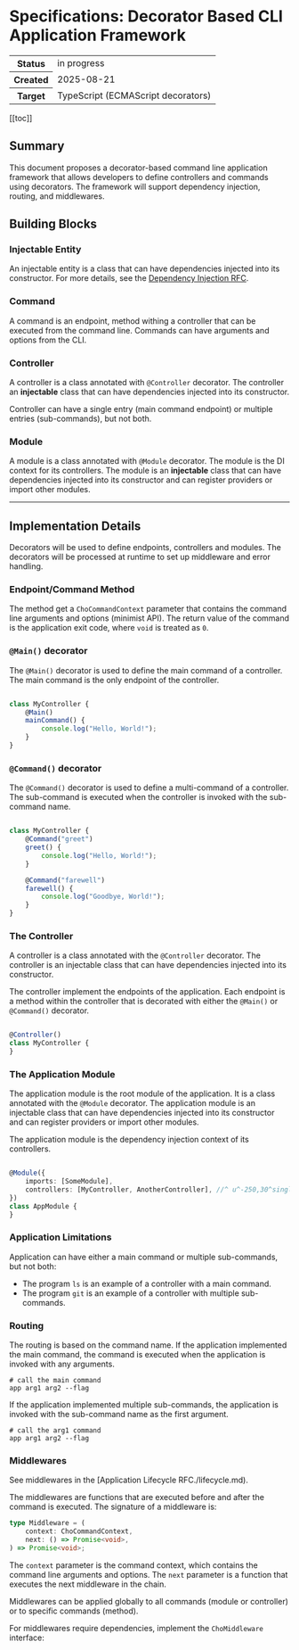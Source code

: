 # Specifications: Decorator Based CLI Application Framework

<table class="properties">
    <tbody>
        <tr>
            <th>Status</th>
            <td>in progress</td>
        </tr>
        <tr>
            <th>Created</th>
            <td>2025-08-21</td>
        </tr>
        <tr>
            <th>Target</th>
            <td>TypeScript (ECMAScript decorators)</td>
        </tr>
    </tbody>
</table>

[[toc]]

## Summary

This document proposes a decorator-based command line application framework that allows developers to define controllers
and
commands using decorators. The framework will support dependency injection, routing, and middlewares.

## Building Blocks

### Injectable Entity

An injectable entity is a class that can have dependencies injected into its constructor. For more details, see the
[Dependency Injection RFC](./di.md).

### Command

A command is an endpoint, method withing a controller that can be executed from the command line. Commands can have
arguments and options from the CLI.

### Controller

A controller is a class annotated with `@Controller` decorator. The controller an **injectable** class that can have
dependencies injected into its constructor.

Controller can have a single entry (main command endpoint) or multiple entries (sub-commands), but not both.

### Module

A module is a class annotated with `@Module` decorator. The module is the DI context for its controllers. The module is
an **injectable** class that can have dependencies injected into its constructor and can register providers or import
other modules.

---

## Implementation Details

Decorators will be used to define endpoints, controllers and modules. The decorators will be processed at runtime to
set up middleware and error handling.

### Endpoint/Command Method

The method get a `ChoCommandContext` parameter that contains the command line arguments and options (minimist API).
The return value of the command is the application exit code, where `void` is treated as `0`.

### `@Main()` decorator

The `@Main()` decorator is used to define the main command of a controller. The main command is the only endpoint of the
controller.

```ts twoandhalfs

class MyController {
    @Main()
    mainCommand() {
        console.log("Hello, World!");
    }
}
```

### `@Command()` decorator

The `@Command()` decorator is used to define a multi-command of a controller. The sub-command is executed when the
controller is invoked with the sub-command name.

```ts

class MyController {
    @Command("greet")
    greet() {
        console.log("Hello, World!");
    }

    @Command("farewell")
    farewell() {
        console.log("Goodbye, World!");
    }
}
```

### The Controller

A controller is a class annotated with the `@Controller` decorator. The controller is an injectable class that can have
dependencies injected into its constructor.

The controller implement the endpoints of the application. Each endpoint is a method within the controller that is
decorated with either the `@Main()` or `@Command()` decorator.

```ts

@Controller()
class MyController {
}
```

### The Application Module

The application module is the root module of the application. It is a class annotated with the `@Module` decorator. The
application module is an injectable class that can have dependencies injected into its constructor and can register
providers or import other modules.

The application module is the dependency injection context of its controllers.

```ts

@Module({
    imports: [SomeModule],
    controllers: [MyController, AnotherController], //^ u^-250,30^single controller in case of main
})
class AppModule {
}
```

### Application Limitations

Application can have either a main command or multiple sub-commands, but not both:

- The program `ls` is an example of a controller with a main command.
- The program `git` is an example of a controller with multiple sub-commands.

### Routing

The routing is based on the command name. If the application implemented the main command, the command is executed
when the application is invoked with any arguments.

```shell
# call the main command
app arg1 arg2 --flag
```

If the application implemented multiple sub-commands, the application is invoked with the sub-command name as the first
argument.

```shell
# call the arg1 command
app arg1 arg2 --flag
```

### Middlewares

See middlewares in the [Application Lifecycle RFC./lifecycle.md).

The middlewares are functions that are executed before and after the command is executed. The signature of a middleware
is:

```ts
type Middleware = (
    context: ChoCommandContext,
    next: () => Promise<void>,
) => Promise<void>;
```

The `context` parameter is the command context, which contains the command line arguments and options. The `next`
parameter is a function that executes the next middleware in the chain.

Middlewares can be applied globally to all commands (module or controller) or to specific commands (method).

For middlewares require dependencies, implement the `ChoMiddleware` interface:
